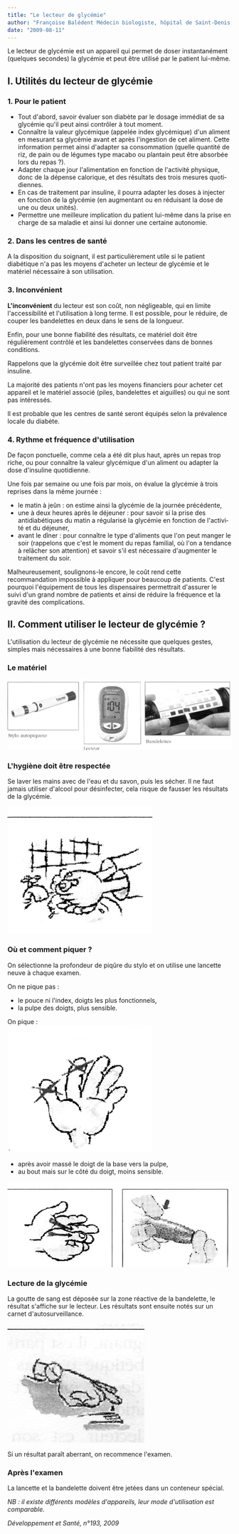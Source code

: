 ```yaml
---
title: "Le lecteur de glycémie"
author: "Françoise Balédent Médecin biologiste, hôpital de Saint-Denis, France."
date: "2009-08-11"
---
```


<div class="teaser"><p>Le lecteur de glycémie est un appareil qui permet de doser instantanément (quelques secondes) la glycémie et peut être utilisé par le patient lui-même.</p></div>

## I. Utilités du lecteur de glycémie

### 1. Pour le patient

- Tout d'abord, savoir évaluer son diabète par le dosage immédiat de sa glycémie qu'il peut ainsi contrôler à tout moment.
- Connaître la valeur glycémique (appelée index glycémique) d'un aliment en mesurant sa glycé­mie avant et après l'ingestion de cet aliment. Cette information permet ainsi d'adapter sa consommation (quelle quantité de riz, de pain ou de légumes type macabo ou plantain peut être absorbée lors du repas ?).
- Adapter chaque jour l'alimentation en fonction de l'activité physique, donc de la dépense calo­rique, et des résultats des trois mesures quoti­diennes.
- En cas de traitement par insuline, il pourra adap­ter les doses à injecter en fonction de la glycémie (en augmentant ou en réduisant la dose de une ou deux unités).
- Permettre une meilleure implication du patient lui-même dans la prise en charge de sa maladie et ainsi lui donner une certaine autonomie.

### 2. Dans les centres de santé

A la disposition du soignant, il est particulièrement utile si le patient diabétique n'a pas les moyens d'acheter un lecteur de glycémie et le matériel nécessaire à son utilisation.

### 3. Inconvénient

**L'inconvénient** du lecteur est son coût, non négligeable, qui en limite l'accessibilité et l'utilisa­tion à long terme. Il est possible, pour le réduire, de couper les bandelettes en deux dans le sens de la longueur.

Enfin, pour une bonne fiabilité des résultats, ce matériel doit être régulièrement contrôlé et les bandelettes conservées dans de bonnes condi­tions.

Rappelons que la glycémie doit être surveillée chez tout patient traité par insuline.

La majorité des patients n'ont pas les moyens financiers pour acheter cet appareil et le matériel associé (piles, bandelettes et aiguilles) ou qui ne sont pas intéressés.

Il est probable que les centres de santé seront équipés selon la prévalence locale du diabète.

### 4. Rythme et fréquence d'utilisation

De façon ponctuelle, comme cela a été dit plus haut, après un repas trop riche, ou pour connaître la valeur glycémique d'un aliment ou adapter la dose d'insuline quotidienne.

Une fois par semaine ou une fois par mois, on évalue la glycémie à trois reprises dans la même journée :

- le matin à jeûn : on estime ainsi la glycémie de la journée précédente,
- une à deux heures après le déjeuner : pour savoir si la prise des antidiabétiques du matin a régularisé la glycémie en fonction de l'activi­té et du déjeuner,
- avant le dîner : pour connaître le type d'ali­ments que l'on peut manger le soir (rappelons que c'est le moment du repas familial, où l'on a tendance à relâcher son attention) et savoir s'il est nécessaire d'augmenter le traitement du soir.

Malheureusement, soulignons-le encore, le coût rend cette recommandation impossible à appliquer pour beaucoup de patients. C'est pourquoi l'équi­pement de tous les dispensaires permettrait d'as­surer le suivi d'un grand nombre de patients et ainsi de réduire la fréquence et la gravité des com­plications.

## II. Comment utiliser le lecteur de glycémie ?

L'utilisation du lecteur de glycémie ne nécessite que quelques gestes, simples mais nécessaires à une bonne fiabilité des résultats.

### Le matériel

![](12088-1.jpg)

### L'hygiène doit être respectée

Se laver les mains avec de l'eau et du savon, puis les sécher. Il ne faut jamais utiliser d'alcool pour désinfecter, cela risque de fausser les résultats de la glycémie.

![](12088-3.jpg)

### Où et comment piquer ?

On sélectionne la profondeur de piqûre du stylo et on utilise une lancette neuve à chaque examen.

On ne pique pas :

- le pouce ni l'index, doigts les plus fonctionnels,
- la pulpe des doigts, plus sensible.

On pique :  
![](12088-5.jpg)

- après avoir massé le doigt de la base vers la pulpe,
- au bout mais sur le côté du doigt, moins sensible.

![](12088-7.jpg)

### Lecture de la glycémie

La goutte de sang est déposée sur la zone réactive de la bandelette, le résultat s'affiche sur le lecteur. Les résultats sont ensuite notés sur un carnet d'autosurveillance.

![](12088-9.jpg)

Si un résultat paraît aberrant, on recommence l'examen.

### Après l'examen

La lancette et la bandelette doivent être jetées dans un conteneur spécial.

*NB : il existe différents modèles d'appareils, leur mode d'utilisation est comparable.*

*Développement et Santé, n°193, 2009*

